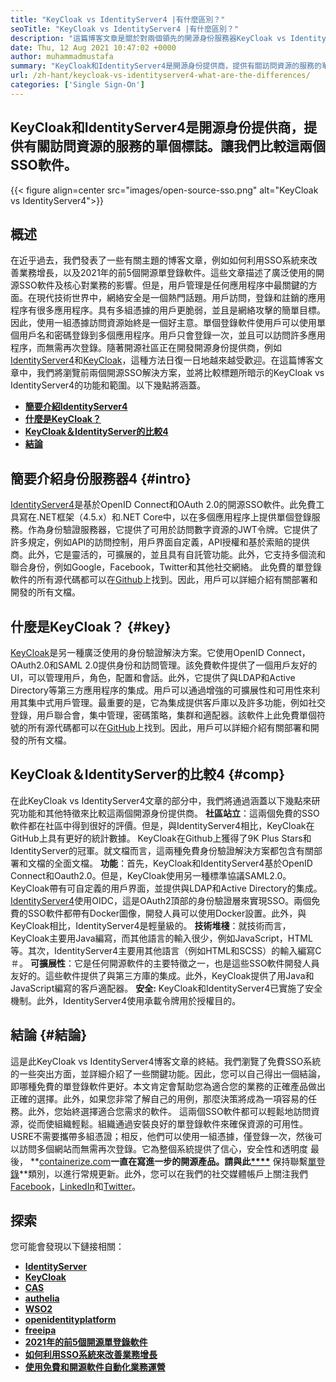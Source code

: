 ```yaml
---
title: "KeyCloak vs IdentityServer4 |有什麼區別？" 
seoTitle: "KeyCloak vs IdentityServer4 |有什麼區別？" 
description: "這篇博客文章是關於對兩個領先的開源身份服務器KeyCloak vs IdentityServer4進行比較。這兩個軟件都是自託管和功能豐富的。" 
date: Thu, 12 Aug 2021 10:47:02 +0000
author: muhammadmustafa
summary: "KeyCloak和IdentityServer4是開源身份提供商，提供有關訪問資源的服務的單個標誌。讓我們比較這兩個SSO軟件。" 
url: /zh-hant/keycloak-vs-identityserver4-what-are-the-differences/
categories: ['Single Sign-On']
---
```


## KeyCloak和IdentityServer4是開源身份提供商，提供有關訪問資源的服務的單個標誌。讓我們比較這兩個SSO軟件。

{{< figure align=center src="images/open-source-sso.png" alt="KeyCloak vs IdentityServer4">}}


## 概述
在近乎過去，我們發表了一些有關主題的博客文章，例如如何利用SSO系統來改善業務增長，以及2021年的前5個開源單登錄軟件。這些文章描述了廣泛使用的開源SSO軟件及核心對業務的影響。但是，用戶管理是任何應用程序中最關鍵的方面。在現代技術世界中，網絡安全是一個熱門話題。用戶訪問，登錄和註銷的應用程序有很多應用程序。具有多組憑據的用戶更脆弱，並且是網絡攻擊的簡單目標。
因此，使用一組憑據訪問資源始終是一個好主意。單個登錄軟件使用戶可以使用單個用戶名和密碼登錄到多個應用程序。用戶只會登錄一次，並且可以訪問許多應用程序，而無需再次登錄。隨著開源社區正在開發開源身份提供商，例如[IdentityServer4][1]和[KeyCloak][2]，這種方法日復一日地越來越受歡迎。在這篇博客文章中，我們將瀏覽前兩個開源SSO解決方案，並將比較標題所暗示的KeyCloak vs IdentityServer4的功能和範圍。以下幾點將涵蓋。
* **[簡要介紹IdentityServer4][3]** 
* **[什麼是KeyCloak？][4]** 
* **[KeyCloak＆IdentityServer的比較4][5]** 
* **[結論][6]** 

## 簡要介紹身份服務器4 {#intro}

[IdentityServer4][1]是基於OpenID Connect和OAuth 2.0的開源SSO軟件。此免費工具寫在.NET框架（4.5.x）和.NET Core中，以在多個應用程序上提供單個登錄服務。作為身份驗證服務器，它提供了可用於訪問數字資源的JWT令牌。它提供了許多規定，例如API的訪問控制，用戶界面自定義，API授權和基於索賠的提供商。此外，它是靈活的，可擴展的，並且具有自託管功能。此外，它支持多個流和聯合身份，例如Google，Facebook，Twitter和其他社交網絡。
此免費的單登錄軟件的所有源代碼都可以在[Github][7]上找到。因此，用戶可以詳細介紹有關部署和開發的所有文檔。

## 什麼是KeyCloak？ {#key}

[KeyCloak][2]是另一種廣泛使用的身份驗證解決方案。它使用OpenID Connect，OAuth2.0和SAML 2.0提供身份和訪問管理。該免費軟件提供了一個用戶友好的UI，可以管理用戶，角色，配置和會話。此外，它提供了與LDAP和Active Directory等第三方應用程序的集成。用戶可以通過增強的可擴展性和可用性來利用其集中式用戶管理。最重要的是，它為集成提供客戶庫以及許多功能，例如社交登錄，用戶聯合會，集中管理，密碼策略，集群和適配器。該軟件上此免費單個符號的所有源代碼都可以在[GitHub][8]上找到。因此，用戶可以詳細介紹有關部署和開發的所有文檔。

## KeyCloak＆IdentityServer的比較4 {#comp}

在此KeyCloak vs IdentityServer4文章的部分中，我們將通過涵蓋以下幾點來研究功能和其他特徵來比較這兩個開源身份提供商。
**社區站立**：這兩個免費的SSO軟件都在社區中得到很好的評價。但是，與IdentityServer4相比，KeyCloak在GitHub上具有更好的統計數據。 KeyCloak在Github上獲得了9K Plus Stars和IdentityServer的冠軍。就文檔而言，這兩種免費身份驗證解決方案都包含有關部署和文檔的全面文檔。
**功能**：首先，KeyCloak和IdentityServer4基於OpenID Connect和Oauth2.0。但是，KeyCloak使用另一種標準協議SAML2.0。 KeyCloak帶有可自定義的用戶界面，並提供與LDAP和Active Directory的集成。 [IdentityServer4][1]使用OIDC，這是OAuth2頂部的身份驗證層來實現SSO。兩個免費的SSO軟件都帶有Docker圖像，開發人員可以使用Docker設置。此外，與KeyCloak相比，IdentityServer4是輕量級的。
**技術堆棧**：就技術而言，KeyCloak主要用Java編寫，而其他語言的輸入很少，例如JavaScript，HTML等。其次，IdentityServer4主要用其他語言（例如HTML和SCSS）的輸入編寫C＃。
**可擴展性**：它是任何開源軟件的主要特徵之一，也是這些SSO軟件開發人員友好的。這些軟件提供了與第三方庫的集成。此外，KeyCloak提供了用Java和JavaScript編寫的客戶適配器。
**安全:** KeyCloak和IdentityServer4已實施了安全機制。此外，IdentityServer4使用承載令牌用於授權目的。

## 結論 {#結論}

這是此KeyCloak vs IdentityServer4博客文章的終結。我們瀏覽了免費SSO系統的一些突出方面，並詳細介紹了一些關鍵功能。因此，您可以自己得出一個結論，即哪種免費的單登錄軟件更好。本文肯定會幫助您為適合您的業務的正確產品做出正確的選擇。此外，如果您非常了解自己的用例，那麼決策將成為一項容易的任務。此外，您始終選擇適合您需求的軟件。
這兩個SSO軟件都可以輕鬆地訪問資源，從而使組織輕鬆。組織通過安裝良好的單登錄軟件來確保資源的可用性。 USRE不需要攜帶多組憑證；相反，他們可以使用一組憑據，僅登錄一次，然後可以訪問多個網站而無需再次登錄。它為整個系統提供了信心，安全性和透明度
最後， **[containerize.com][9]**一直在寫進一步的開源產品。請與此[****][10]** 保持聯繫[單登錄][11]**類別，以進行常規更新。此外，您可以在我們的社交媒體帳戶上關注我們[Facebook][12]，[LinkedIn][13]和[Twitter][14]。

## 探索
您可能會發現以下鏈接相關：
* **[IdentityServer][15]** 
* **[KeyCloak][16]** 
* **[CAS][17]** 
* **[authelia][18]** 
* **[WSO2][19]** 
* **[openidentityplatform][20]** 
* **[freeipa][21]** 
* **[2021年的前5個開源單登錄軟件][22]** 
* **[如何利用SSO系統來改善業務增長][23]** 
* **[使用免費和開源軟件自動化業務運營][24]** 



[1]: https://products.containerize.com/single-sign-on/identity-server/
[2]: https://products.containerize.com/single-sign-on/keycloak/
[3]: #intro
[4]: #key
[5]: #comp
[6]: #Conclusion
[7]: https://github.com/IdentityServer
[8]: https://github.com/keycloak/keycloak
[9]: https://www.containerize.com/
[10]: https://products.containerize.com/video-conferencing/
[11]: https://products.containerize.com/single-sign-on/
[12]: https://web.facebook.com/containerize
[13]: https://www.linkedin.com/company/containerize/
[14]: https://twitter.com/containerize_co
[15]: https://products.containerize.com/single-sign-on/identity-server
[16]: https://products.containerize.com/single-sign-on/keycloak
[17]: https://products.containerize.com/single-sign-on/cas
[18]: https://products.containerize.com/single-sign-on/authelia
[19]: https://products.containerize.com/single-sign-on/wso2
[20]: https://products.containerize.com/single-sign-on/openidentityplatform
[21]: https://products.containerize.com/single-sign-on/freeipa
[22]: https://blog.containerize.com/single-sign-on/top-5-open-source-single-sign-on-software-in-the-year-2021/
[23]: https://blog.containerize.com/single-sign-on/how-to-leverage-sso-solution-for-better-business-growth/
[24]: https://blog.containerize.com/blogging/automate-business-operations-using-open-source-software/
